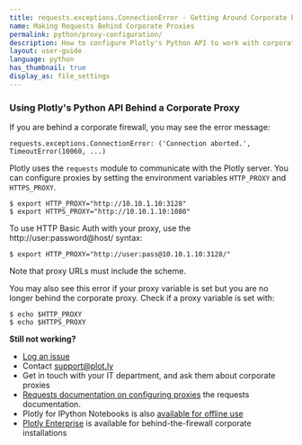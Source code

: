 ```yaml
---
title: requests.exceptions.ConnectionError - Getting Around Corporate Proxies
name: Making Requests Behind Corporate Proxies
permalink: python/proxy-configuration/
description: How to configure Plotly's Python API to work with corporate proxies
layout: user-guide
language: python
has_thumbnail: true
display_as: file_settings
---
```


### Using Plotly's Python API Behind a Corporate Proxy

If you are behind a corporate firewall, you may see the error message:

<pre><code>requests.exceptions.ConnectionError: ('Connection aborted.', TimeoutError(10060, ...)</code></pre>

Plotly uses the `requests` module to communicate with the Plotly server. You can configure proxies by setting the environment variables `HTTP_PROXY` and `HTTPS_PROXY`.


<pre><code>$ export HTTP_PROXY="http://10.10.1.10:3128"
$ export HTTPS_PROXY="http://10.10.1.10:1080"
</code></pre>

To use HTTP Basic Auth with your proxy, use the http://user:password@host/ syntax:

<pre><code>$ export HTTP_PROXY="http://user:pass@10.10.1.10:3128/"</code></pre>

Note that proxy URLs must include the scheme.

You may also see this error if your proxy variable is set but you are no longer behind the
corporate proxy. Check if a proxy variable is set with:

<pre><code>$ echo $HTTP_PROXY
$ echo $HTTPS_PROXY
</code></pre>


**Still not working?**

- [Log an issue](https://github.com/plotly/python-api)
- Contact <support@plot.ly>
- Get in touch with your IT department, and ask them about corporate proxies
- [Requests documentation on configuring proxies](http://docs.python-requests.org/en/latest/user/advanced/#proxies)
the requests documentation.
- Plotly for IPython Notebooks is also [available for offline use](https://plot.ly/python/offline/)
- [Plotly Enterprise](https://plot.ly/product/enterprise) is available for behind-the-firewall corporate installations
